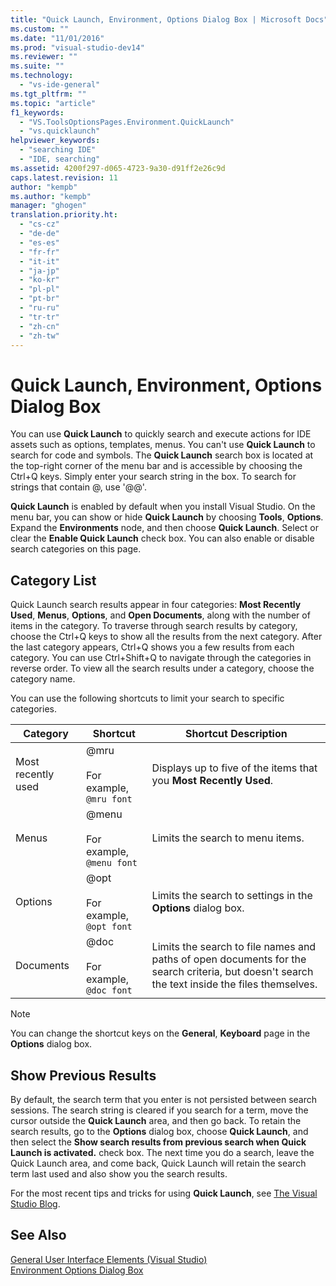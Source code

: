 ```yaml
---
title: "Quick Launch, Environment, Options Dialog Box | Microsoft Docs"
ms.custom: ""
ms.date: "11/01/2016"
ms.prod: "visual-studio-dev14"
ms.reviewer: ""
ms.suite: ""
ms.technology: 
  - "vs-ide-general"
ms.tgt_pltfrm: ""
ms.topic: "article"
f1_keywords: 
  - "VS.ToolsOptionsPages.Environment.QuickLaunch"
  - "vs.quicklaunch"
helpviewer_keywords: 
  - "searching IDE"
  - "IDE, searching"
ms.assetid: 4200f297-d065-4723-9a30-d91ff2e26c9d
caps.latest.revision: 11
author: "kempb"
ms.author: "kempb"
manager: "ghogen"
translation.priority.ht: 
  - "cs-cz"
  - "de-de"
  - "es-es"
  - "fr-fr"
  - "it-it"
  - "ja-jp"
  - "ko-kr"
  - "pl-pl"
  - "pt-br"
  - "ru-ru"
  - "tr-tr"
  - "zh-cn"
  - "zh-tw"
---
```

# Quick Launch, Environment, Options Dialog Box
You can use **Quick Launch** to quickly search and execute actions for IDE assets such as options, templates, menus. You can't use **Quick Launch** to search for code and symbols. The **Quick Launch** search box is located at the top-right corner of the menu bar and is accessible by choosing the Ctrl+Q keys. Simply enter your search string in the box. To search for strings that contain @, use '@@'.  
  
 **Quick Launch** is enabled by default when you install Visual Studio. On the menu bar, you can show or hide **Quick Launch** by choosing **Tools**, **Options**. Expand the **Environments** node, and then choose **Quick Launch**. Select or clear the **Enable Quick Launch** check box. You can also enable or disable search categories on this page.  
  
## Category List  
 Quick Launch search results appear in four categories: **Most Recently Used**, **Menus**, **Options**, and **Open Documents**, along with the number of items in the category. To traverse through search results by category, choose the Ctrl+Q keys to show all the results from the next category. After the last category appears, Ctrl+Q shows you a few results from each category. You can use Ctrl+Shift+Q to navigate through the categories in reverse order. To view all the search results under a category, choose the category name.  
  
 You can use the following shortcuts to limit your search to specific categories.  
  
|Category|Shortcut|Shortcut Description|  
|--------------|--------------|--------------------------|  
|Most recently used|@mru<br /><br /> For example, `@mru font`|Displays up to five of the items that you **Most Recently Used**.|  
|Menus|@menu<br /><br /> For example, `@menu font`|Limits the search to menu items.|  
|Options|@opt<br /><br /> For example, `@opt font`|Limits the search to settings in the **Options** dialog box.|  
|Documents|@doc<br /><br /> For example, `@doc font`|Limits the search to file names and paths of open documents for the search criteria, but doesn't search the text inside the files themselves.|  
  
> [!NOTE]
>  You can change the shortcut keys on the **General**, **Keyboard** page in the **Options** dialog box.  
  
## Show Previous Results  
 By default, the search term that you enter is not persisted between search sessions. The search string is cleared if you search for a term, move the cursor outside the **Quick Launch** area, and then go back. To retain the search results, go to the **Options** dialog box, choose **Quick Launch**, and then select the **Show search results from previous search when Quick Launch is activated.** check box. The next time you do a search, leave the Quick Launch area, and come back, Quick Launch will retain the search term last used and also show you the search results.  
  
 For the most recent tips and tricks for using **Quick Launch**, see [The Visual Studio Blog](http://go.microsoft.com/fwlink/?LinkId=236054).  
  
## See Also  
 [General User Interface Elements (Visual Studio)](../../ide/reference/general-user-interface-elements-visual-studio.md)   
 [Environment Options Dialog Box](../../ide/reference/environment-options-dialog-box.md)
